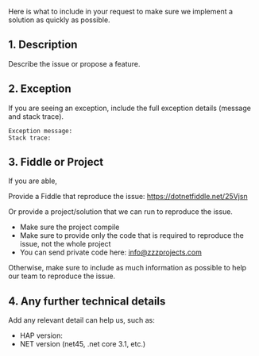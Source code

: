 Here is what to include in your request to make sure we implement a solution as quickly as possible. 

## 1. Description
Describe the issue or propose a feature.

## 2. Exception
If you are seeing an exception, include the full exception details (message and stack trace).

```
Exception message:
Stack trace:
```

## 3. Fiddle or Project
If you are able,

Provide a Fiddle that reproduce the issue: https://dotnetfiddle.net/25Vjsn

Or provide a project/solution that we can run to reproduce the issue.
- Make sure the project compile
- Make sure to provide only the code that is required to reproduce the issue, not the whole project
- You can send private code here: info@zzzprojects.com

Otherwise, make sure to include as much information as possible to help our team to reproduce the issue.

## 4. Any further technical details
Add any relevant detail can help us, such as: 

- HAP version:
- NET version (net45, .net core 3.1, etc.)

